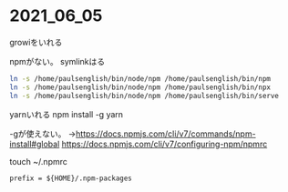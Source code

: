 # 2021_06_05

growiをいれる


npmがない。
symlinkはる

```sh
ln -s /home/paulsenglish/bin/node/npm /home/paulsenglish/bin/npm
ln -s /home/paulsenglish/bin/node/npm /home/paulsenglish/bin/npx
ln -s /home/paulsenglish/bin/node/npm /home/paulsenglish/bin/serve
```

yarnいれる
npm install -g yarn

-gが使えない。
→https://docs.npmjs.com/cli/v7/commands/npm-install#global
https://docs.npmjs.com/cli/v7/configuring-npm/npmrc


touch ~/.npmrc

```.npmrc
prefix = ${HOME}/.npm-packages
```
